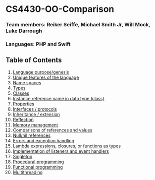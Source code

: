 # CS4430-OO-Comparison

### Team members: Reiker Seiffe, Michael Smith Jr, Will Mock, Luke Darrough

### Languages: PHP and Swift

## Table of Contents
1. [Language purpose/genesis]()
2. [Unique features of the language]()
3. [Name spaces]()
4. [Types]()
5. [Classes]()
6. [Instance reference name in data type (class)]()
7. [Properties]()
8. [Interfaces / protocols]()
9. [Inheritance / extension]()
10. [Reflection]()
11. [Memory management]()
12. [Comparisons of references and values]()
13. [Null/nil references]()
14. [Errors and exception handling]()
15. [Lambda expressions, closures, or functions as types]()
16. [Implementation of listeners and event handlers]()
17. [Singleton]()
18. [Procedural programming]()
19. [Functional programming]()
20. [Multithreading]()


